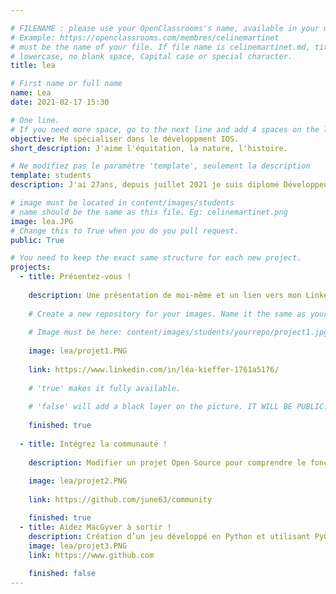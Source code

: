 ```yaml
---

# FILENAME : please use your OpenClassrooms's name, available in your url.
# Example: https://openclassrooms.com/membres/celinemartinet
# must be the name of your file. If file name is celinemartinet.md, title is celinemartinet.
# lowercase, no blank space, Capital case or special character.
title: lea

# First name or full name
name: Lea
date: 2021-02-17 15:30

# One line.
# If you need more space, go to the next line and add 4 spaces on the left, as in 'description'.
objective: Me spécialiser dans le développment IOS.
short_description: J'aime l'équitation, la nature, l'histoire.

# Ne modifiez pas le paramètre 'template', seulement la description
template: students
description: J'ai 27ans, depuis juillet 2021 je suis diplomé Développeur web et web mobile. Ne trouvant pas d'emploi, j'ai décidé de me spécialiser dans le développement d'application IOS.

# image must be located in content/images/students
# name should be the same as this file. Eg: celinemartinet.png
image: lea.JPG
# Change this to True when you do you pull request.
public: True

# You need to keep the exact same structure for each new project.
projects:
  - title: Présentez-vous !
    
    description: Une présentation de moi-même et un lien vers mon LinkedIn.
    
    # Create a new repository for your images. Name it the same as your nickname and profile picture.
    
    # Image must be here: content/images/students/yourrepo/project1.jpg
    
    image: lea/projet1.PNG
    
    link: https://www.linkedin.com/in/léa-kieffer-1761a5176/
    
    # 'true' makes it fully available.
    
    # 'false' will add a black layer on the picture. IT WILL BE PUBLIC!
    
    finished: true
  
  - title: Intégrez la communauté !
    
    description: Modifier un projet Open Source pour comprendre le fonctionnement de Git Github et de pull request. 
    
    image: lea/projet2.PNG
    
    link: https://github.com/june63/community

    finished: true
  - title: Aidez MacGyver à sortir !
    description: Création d’un jeu développé en Python et utilisant PyGame.
    image: lea/projet3.PNG
    link: https://www.github.com
    
    finished: false
---
```

